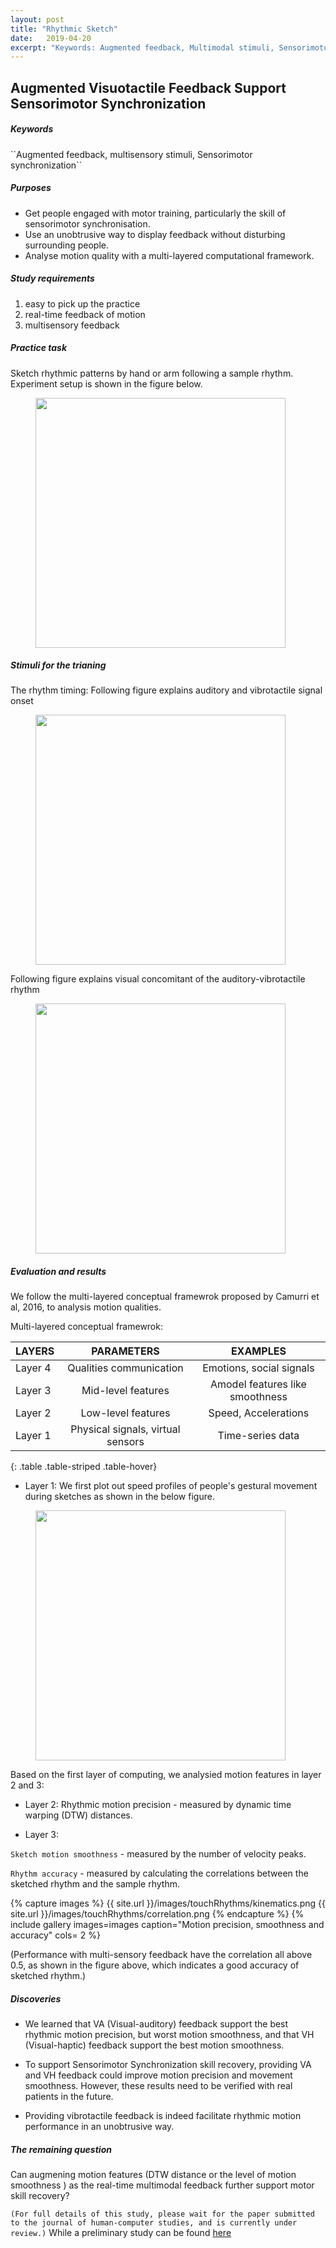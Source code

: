 ```yaml
---
layout: post
title: "Rhythmic Sketch"
date:   2019-04-20
excerpt: "Keywords: Augmented feedback, Multimodal stimuli, Sensorimotor synchronization"
---
```


## Augmented Visuotactile Feedback Support Sensorimotor Synchronization

<h5>Keywords</h5>
``Augmented feedback, multisensory stimuli, Sensorimotor synchronization``


<h5>Purposes</h5>

- Get people engaged with motor training, particularly the skill of sensorimotor synchronisation.
- Use an unobtrusive way to display feedback without disturbing surrounding people.
- Analyse motion quality with a multi-layered computational framework.

<h5> Study requirements </h5>

1. easy to pick up the practice
2. real-time feedback of motion
3. multisensory feedback

<h5> Practice task </h5>
Sketch rhythmic patterns by hand or arm following a sample rhythm. Experiment setup is shown in the figure below.

<figure>
<img src="{{site.baseurl}}/images/touchRhythms/cut_wall.png" style = "width:400px"/>
</figure>

<h5> Stimuli for the trianing </h5>

The rhythm timing: 
Following figure explains auditory and vibrotactile signal onset

<figure>
<img src="{{site.baseurl}}/images/touchRhythms/AVtiming.png" style = "width:400px"/>
</figure>


Following figure explains visual concomitant of the auditory-vibrotactile rhythm

<figure>
<img src="{{site.baseurl}}/images/touchRhythms/lrlrl.png" style = "width:400px"/>
</figure>

<h5> Evaluation and results </h5>

<!-- Performance with multi-sensory feedback have the correlation all above 0.5, as shown in the figure below, which indicates a good accuracy of sketched rhythm. -->

<!-- <figure>
<img src="{{site.baseurl}}/images/touchRhythms/correlation.png" style = "width:250px"/>
</figure> -->

<!-- Limitation: This evaluation cannot tell the quality of the sketch movements, we need something that can reflect people’s motion features. -->

We follow the multi-layered conceptual framewrok proposed by Camurri et al, 2016, to analysis motion qualities. 

Multi-layered conceptual framewrok:

| LAYERS   |      PARAMETERS     | EXAMPLES  |
|----------|:-------------:|:------:|
| Layer 4 |  Qualities communication |  Emotions, social signals  |
| Layer 3 |  Mid-level features  |  Amodel features like smoothness  |
| Layer 2 |  Low-level features |  Speed, Accelerations  |
| Layer 1 |  Physical signals, virtual sensors |  Time-series data  |
{: .table .table-striped .table-hover}

- Layer 1: We first plot out speed profiles of people's gestural movement during sketches as shown in the below figure.

<figure>
<img src="{{site.baseurl}}/images/touchRhythms/speed.png" style = "width:400px"/>
</figure>


Based on the first layer of computing, we analysied motion features in layer 2 and 3:

- Layer 2: Rhythmic motion precision - measured by dynamic time warping (DTW) distances.

- Layer 3: 

``Sketch motion smoothness`` - measured by the number of velocity peaks.

``Rhythm accuracy`` - measured by calculating the correlations between the sketched rhythm and the sample rhythm. 

{% capture images %}
  {{ site.url }}/images/touchRhythms/kinematics.png
  {{ site.url }}/images/touchRhythms/correlation.png
{% endcapture %}
{% include gallery images=images caption="Motion precision, smoothness and accuracy" cols= 2 %}

<!-- <figure>
<img src="{{site.baseurl}}/images/touchRhythms/kinematics.png" style = "width:350px"/>
<img src="{{site.baseurl}}/images/touchRhythms/correlation.png" style = "width:200px"/>
</figure> -->

(Performance with multi-sensory feedback have the correlation all above 0.5, as shown in the figure above, which indicates a good accuracy of sketched rhythm.)

<h5> Discoveries </h5>

- We learned that VA (Visual-auditory) feedback support the best rhythmic motion precision, but worst motion smoothness, and that VH (Visual-haptic) feedback support the best motion smoothness.

- To support Sensorimotor Synchronization skill recovery, providing VA and VH feedback could improve motion precision and movement smoothness. However, these results need to be verified with real patients in the future.

- Providing vibrotactile feedback is indeed facilitate rhythmic motion performance in an unobtrusive way.

<h5>The remaining question</h5>

Can augmening motion features (DTW distance or the level of motion smoothness ) as the real-time multimodal feedback further support motor skill recovery?

``(For full details of this study, please wait for the paper submitted to the journal of human-computer studies, and is currently under review.)`` While a preliminary study can be found [here](https://dl.acm.org/doi/abs/10.1145/3290607.3312812)

